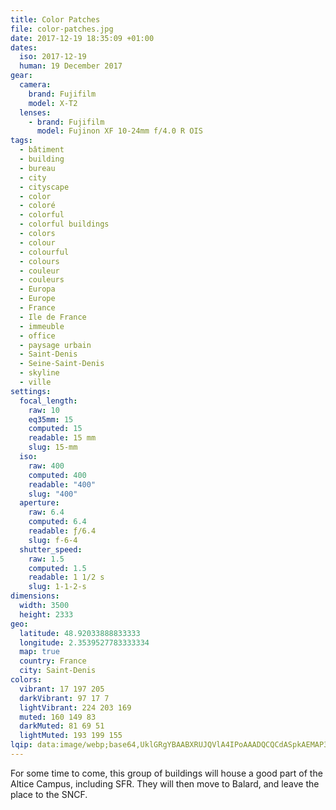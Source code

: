 ```yaml
---
title: Color Patches
file: color-patches.jpg
date: 2017-12-19 18:35:09 +01:00
dates:
  iso: 2017-12-19
  human: 19 December 2017
gear:
  camera:
    brand: Fujifilm
    model: X-T2
  lenses:
    - brand: Fujifilm
      model: Fujinon XF 10-24mm f/4.0 R OIS
tags:
  - bâtiment
  - building
  - bureau
  - city
  - cityscape
  - color
  - coloré
  - colorful
  - colorful buildings
  - colors
  - colour
  - colourful
  - colours
  - couleur
  - couleurs
  - Europa
  - Europe
  - France
  - Ile de France
  - immeuble
  - office
  - paysage urbain
  - Saint-Denis
  - Seine-Saint-Denis
  - skyline
  - ville
settings:
  focal_length:
    raw: 10
    eq35mm: 15
    computed: 15
    readable: 15 mm
    slug: 15-mm
  iso:
    raw: 400
    computed: 400
    readable: "400"
    slug: "400"
  aperture:
    raw: 6.4
    computed: 6.4
    readable: ƒ/6.4
    slug: f-6-4
  shutter_speed:
    raw: 1.5
    computed: 1.5
    readable: 1 1/2 s
    slug: 1-1-2-s
dimensions:
  width: 3500
  height: 2333
geo:
  latitude: 48.92033888833333
  longitude: 2.3539527783333334
  map: true
  country: France
  city: Saint-Denis
colors:
  vibrant: 17 197 205
  darkVibrant: 97 17 7
  lightVibrant: 224 203 169
  muted: 160 149 83
  darkMuted: 81 69 51
  lightMuted: 193 199 155
lqip: data:image/webp;base64,UklGRgYBAABXRUJQVlA4IPoAAADQCQCdASpkAEMAP3GyzF20rymmqTgKkpAuCWUA0UdSmavHUMbYstH6Y3/xUgXGUWu/69p06biqEQAhuByiCvkH7+gxd0bEo5tXNNZnx+b11MSnhiSVwAAA/ur5ENmjzWaCxH2l5IYBnppPBI22ISJW421juZrkvBgstQCWEDAyLK2bCNFhfqOg94bJrfgV2ixFEBGU65Mg1qDlW1mXryfSZXbsT7LGxDDcURZFTuxPXo4RjcFoQqIG3a10YhewFqh9T+7gtp+CKBcZHWI49epLDuddsUEb1FMGPy0IYQOJc/747j12+hefisfBVRYQO/rHqEcRhiAAAAAA
---
```


For some time to come, this group of buildings will house a good part of the Altice Campus, including SFR. They will then move to Balard, and leave the place to the SNCF.
